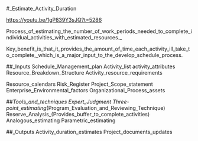 #_Estimate_Activity_Duration

https://youtu.be/1gP839Y3sJQ?t=5286

Process_of_estimating_the_number_of_work_periods_needed_to_complete_individual_activities_with_estimated_resources._

Key_benefit_is_that_it_provides_the_amount_of_time_each_activity_ill_take_to_complete,_which_is_a_major_input_to_the_develop_schedule_process.

##_Inputs
Schedule_Management_plan
Activity_list
activity_attributes
Resource_Breakdown_Structure
Activity_resource_requirements

Resource_calendars
Risk_Register
Project_Scope_statement
Enterprise_Environmental_factors
Organizational_Process_assets

##_Tools_and_techniques
Expert_Judgment
Three-point_estimating_(Program_Evaluation_and_Reviewing_Technique)
Reserve_Analysis_(Provides_buffer_to_complete_activities)
Analogous_estimating
Parametric_estimating

##_Outputs
Activity_duration_estimates
Project_documents_updates


